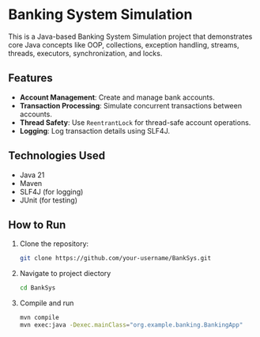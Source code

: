 # Banking System Simulation

This is a Java-based Banking System Simulation project that demonstrates core Java concepts like OOP, collections, exception handling, streams, threads, executors, synchronization, and locks.

## Features
- **Account Management**: Create and manage bank accounts.
- **Transaction Processing**: Simulate concurrent transactions between accounts.
- **Thread Safety**: Use `ReentrantLock` for thread-safe account operations.
- **Logging**: Log transaction details using SLF4J.

## Technologies Used
- Java 21
- Maven
- SLF4J (for logging)
- JUnit (for testing)

## How to Run
1. Clone the repository:
   ```bash
   git clone https://github.com/your-username/BankSys.git
   ```
2. Navigate to project diectory
   ```bash
   cd BankSys
    ```
3. Compile and run
   ```bash
   mvn compile
   mvn exec:java -Dexec.mainClass="org.example.banking.BankingApp"
   ```
